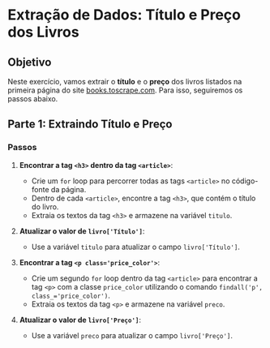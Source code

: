 # Extração de Dados: Título e Preço dos Livros

## Objetivo
Neste exercício, vamos extrair o **título** e o **preço** dos livros listados na primeira página do site [books.toscrape.com](https://books.toscrape.com/). Para isso, seguiremos os passos abaixo.

## Parte 1: Extraindo Título e Preço

### Passos

1. **Encontrar a tag `<h3>` dentro da tag `<article>`**:
   - Crie um `for` loop para percorrer todas as tags `<article>` no código-fonte da página.
   - Dentro de cada `<article>`, encontre a tag `<h3>`, que contém o título do livro.
   - Extraia os textos da tag `<h3>` e armazene na variável `titulo`.

2. **Atualizar o valor de `livro['Título']`**:
   - Use a variável `titulo` para atualizar o campo `livro['Título']`.

3. **Encontrar a tag `<p class='price_color'>`**:
   - Crie um segundo `for` loop dentro da tag `<article>` para encontrar a tag `<p>` com a classe `price_color` utilizando o comando `findall('p', class_='price_color')`.
   - Extraia os textos da tag `<p>` e armazene na variável `preco`.

4. **Atualizar o valor de `livro['Preço']`**:
   - Use a variável `preco` para atualizar o campo `livro['Preço']`.

